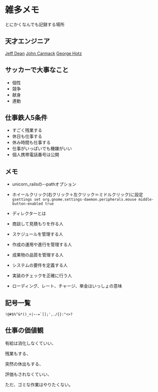 # 雑多メモ

とにかくなんでも記録する場所

## 天才エンジニア

[Jeff Dean](https://en.wikipedia.org/wiki/Jeff_Dean_(computer_scientist))
[John Carmack](https://en.wikipedia.org/wiki/John_Carmack)
[George Hotz](https://en.wikipedia.org/wiki/George_Hotz)



## サッカーで大事なこと

* 個性
* 競争
* 献身
* 連動

## 仕事鉄人5条件

* すごく残業する
* 休日も仕事する
* 休み時間も仕事する
* 仕事がいっぱいでも機嫌がいい
* 個人携帯電話番号は公開


## メモ

* unicorn_railsの--pathオプション
* ホイールクリック(右クリック＋左クリック＝ミドルクリック)に設定
`gsettings set org.gnome.settings-daemon.peripherals.mouse middle-button-enabled true`


* ディレクターとは
* 商談して見積もりを作る人
* スケジュールを管理する人
* 作成の運用や進行を管理する人
* 成果物の品質を管理する人
* システムの要件を定義する人
* 実装のチェックを正確に行う人

* ローディング、レート、チャージ、単金はいっしょの意味



## 記号一覧

~~~
!@#$%^&*()_+|~-=`[];',./{}:"<>?
~~~



## 仕事の価値観

有給は消化しなくていい、

残業もする、

突然の休出もする、

評価もされなくていい、

ただ、ゴミな作業はやりたくない。

